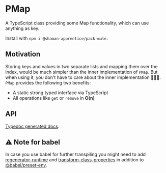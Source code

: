  # PMap
 A TypeScript class providing some Map functionality, which can use anything as key.

 Install with `npm i @shaman-apprentice/pack-mule`.

## Motivation 
Storing keys and values in two separate lists and mapping them over the index, would be much simpler than the inner implementation of `PMap`. But when using it, you don't have to care about the inner implementation 🙈🙉🙊. `PMap` provides the following two benefits:
- A static strong typed interface via TypeScript
- All operations like `get` or `remove` in **O(n)**

## API
[Typedoc generated docs](https://shaman-apprentice.github.io/pack-mule/classes/pmap.html).

## ⚠️ Note for babel
In case you use babel for further transpiling you might need to add [regenerator-runtime](https://www.npmjs.com/package/regenerator-runtime) and [transform-class-properties](https://www.npmjs.com/package/babel-plugin-transform-class-properties) in addition to [@babel/preset-env](https://www.npmjs.com/package/@babel/preset-env).